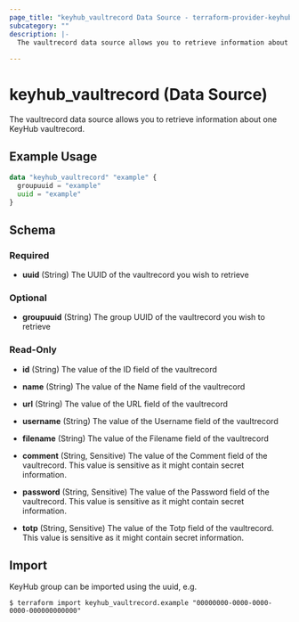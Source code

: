 ```yaml
---
page_title: "keyhub_vaultrecord Data Source - terraform-provider-keyhub"
subcategory: ""
description: |-
  The vaultrecord data source allows you to retrieve information about one KeyHub vaultrecord.
  
---
```


# keyhub_vaultrecord (Data Source)

The vaultrecord data source allows you to retrieve information about one KeyHub vaultrecord.

## Example Usage

```terraform
data "keyhub_vaultrecord" "example" {
  groupuuid = "example"
  uuid = "example"
}
```

## Schema

### Required

- **uuid** (String) The UUID of the vaultrecord you wish to retrieve

### Optional

- **groupuuid** (String) The group UUID of the vaultrecord you wish to retrieve

### Read-Only

- **id** (String) The value of the ID field of the vaultrecord
- **name** (String) The value of the Name field of the vaultrecord
- **url** (String) The value of the URL field of the vaultrecord
- **username** (String) The value of the Username field of the vaultrecord
- **filename** (String)  The value of the Filename field of the vaultrecord

- **comment** (String, Sensitive) The value of the Comment field of the vaultrecord. This value is sensitive as it might contain secret information.
- **password** (String, Sensitive)  The value of the Password field of the vaultrecord. This value is sensitive as it might contain secret information.
- **totp** (String, Sensitive)  The value of the Totp field of the vaultrecord. This value is sensitive as it might contain secret information.

## Import

KeyHub group can be imported using the uuid, e.g.

```
$ terraform import keyhub_vaultrecord.example "00000000-0000-0000-0000-000000000000"
```
